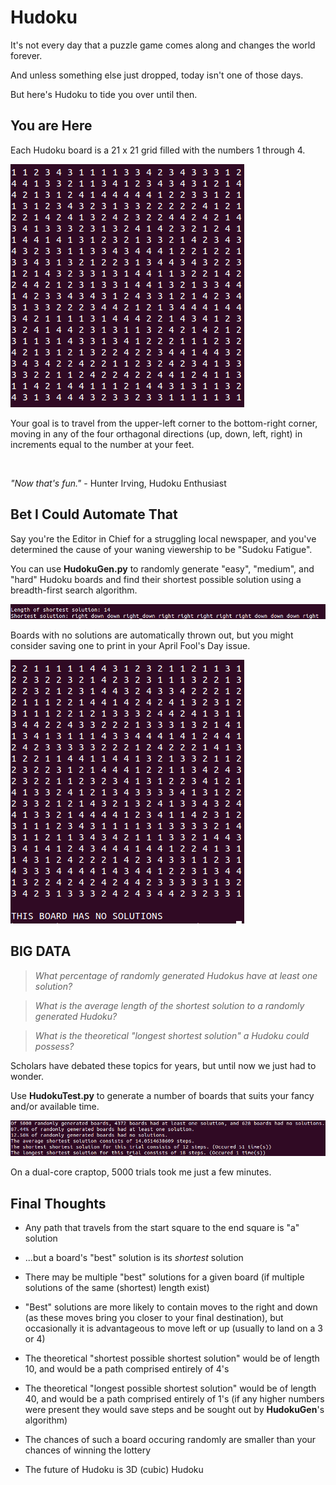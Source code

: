 # Hudoku
It's not every day that a puzzle game comes along and changes the world forever.

And unless something else just dropped, today isn't one of those days.

But here's Hudoku to tide you over until then.

## You are Here

Each Hudoku board is a 21 x 21 grid filled with the numbers 1 through 4.

<img src="https://github.com/hunterirving/Hudoku/blob/master/hudokuboard.png">

Your goal is to travel from the upper-left corner to the bottom-right corner, moving in any of the four orthagonal directions (up, down, left, right) in increments equal to the number at your feet.

<img src="">

_"Now that's fun."_ - Hunter Irving, Hudoku Enthusiast

## Bet I Could Automate That

Say you're the Editor in Chief for a struggling local newspaper, and you've determined the cause of your waning viewership to be "Sudoku Fatigue".

You can use __HudokuGen.py__ to randomly generate "easy", "medium", and "hard" Hudoku boards and find their shortest possible solution using a breadth-first search algorithm.

<img src="https://github.com/hunterirving/Hudoku/blob/master/hudokusolution.png">

Boards with no solutions are automatically thrown out, but you might consider saving one to print in your April Fool's Day issue.

<img src="https://github.com/hunterirving/Hudoku/blob/master/aprilfools.png">

## BIG DATA

> _What percentage of randomly generated Hudokus have at least one solution?_

> _What is the average length of the shortest solution to a randomly generated Hudoku?_

> _What is the theoretical "longest shortest solution" a Hudoku could possess?_

Scholars have debated these topics for years, but until now we just had to wonder.

Use __HudokuTest.py__ to generate a number of boards that suits your fancy and/or available time.

<img src="https://github.com/hunterirving/Hudoku/blob/master/testresults.png">

On a dual-core craptop, 5000 trials took me just a few minutes.

## Final Thoughts

- Any path that travels from the start square to the end square is "a" solution
- ...but a board's "best" solution is its _shortest_ solution
- There may be multiple "best" solutions for a given board (if multiple solutions of the same (shortest) length exist)
- "Best" solutions are more likely to contain moves to the right and down (as these moves bring you closer to your final destination), but occasionally it is advantageous to move left or up (usually to land on a 3 or 4)
- The theoretical "shortest possible shortest solution" would be of length 10, and would be a path comprised entirely of 4's
- The theoretical "longest possible shortest solution"  would be of length 40, and would be a path comprised entirely of 1's (if any higher numbers were present they would save steps and be sought out by __HudokuGen__'s algorithm)
- The chances of such a board occuring randomly are smaller than your chances of winning the lottery



- The future of Hudoku is 3D (cubic) Hudoku
